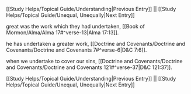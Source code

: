 [[Study Helps/Topical Guide/Understanding|Previous Entry]]  ||  [[Study Helps/Topical Guide/Unequal, Unequally|Next Entry]]

 great was the work which they had undertaken, [[Book of Mormon/Alma/Alma 17#^verse-13|Alma 17:13]].

 he has undertaken a greater work, [[Doctrine and Covenants/Doctrine and Covenants/Doctrine and Covenants 7#^verse-6|D&C 7:6]].

 when we undertake to cover our sins, [[Doctrine and Covenants/Doctrine and Covenants/Doctrine and Covenants 121#^verse-37|D&C 121:37]].

[[Study Helps/Topical Guide/Understanding|Previous Entry]]  ||  [[Study Helps/Topical Guide/Unequal, Unequally|Next Entry]]